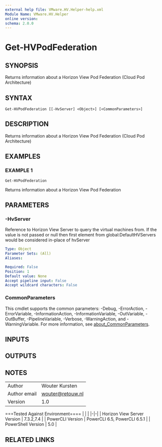 ```yaml
---
external help file: VMware.HV.Helper-help.xml
Module Name: VMware.HV.Helper
online version:
schema: 2.0.0
---
```


# Get-HVPodFederation

## SYNOPSIS
Returns information about a Horizon View Pod Federation (Cloud Pod Architecture)

## SYNTAX

```
Get-HVPodFederation [[-HvServer] <Object>] [<CommonParameters>]
```

## DESCRIPTION
Returns information about a Horizon View Pod Federation (Cloud Pod Architecture)

## EXAMPLES

### EXAMPLE 1
```
Get-HVPodFederation
```

Returns information about a Horizon View Pod Federation

## PARAMETERS

### -HvServer
Reference to Horizon View Server to query the virtual machines from.
If the value is not passed or null then
first element from global:DefaultHVServers would be considered in-place of hvServer

```yaml
Type: Object
Parameter Sets: (All)
Aliases:

Required: False
Position: 1
Default value: None
Accept pipeline input: False
Accept wildcard characters: False
```

### CommonParameters
This cmdlet supports the common parameters: -Debug, -ErrorAction, -ErrorVariable, -InformationAction, -InformationVariable, -OutVariable, -OutBuffer, -PipelineVariable, -Verbose, -WarningAction, and -WarningVariable. For more information, see [about_CommonParameters](http://go.microsoft.com/fwlink/?LinkID=113216).

## INPUTS

## OUTPUTS

## NOTES
| | |
|-|-|
| Author | Wouter Kursten |
| Author email | wouter@retouw.nl |
| Version | 1.0 |

===Tested Against Environment====
| | |
|-|-|
| Horizon View Server Version | 7.3.2,7.4 |
| PowerCLI Version | PowerCLI 6.5, PowerCLI 6.5.1 |
| PowerShell Version | 5.0 |

## RELATED LINKS
